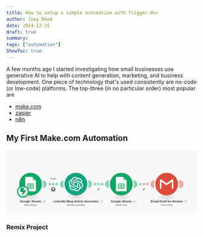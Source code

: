 ```yaml
---
title: How to setup a simple automation with Trigger.dev
author: Joey Reed
date: 2024-12-15
draft: true
summary:    
tags: ["automation"]
ShowToc: true
---
```


A few months ago I started investigating how small businesses use generative AI to help with content generation, marketing, and business development.  One piece of technology that's used consistently are no-code (or low-code) platforms.  The top-three (in no particular order) most popular are 

* [make.com](https://www.make.com/en)
* [zapier](https://zapier.com/)
* [n8n](https://n8n.io/)



## My First Make.com Automation


![My First Automation](./figures/make_automation.png)


 

### Remix Project












